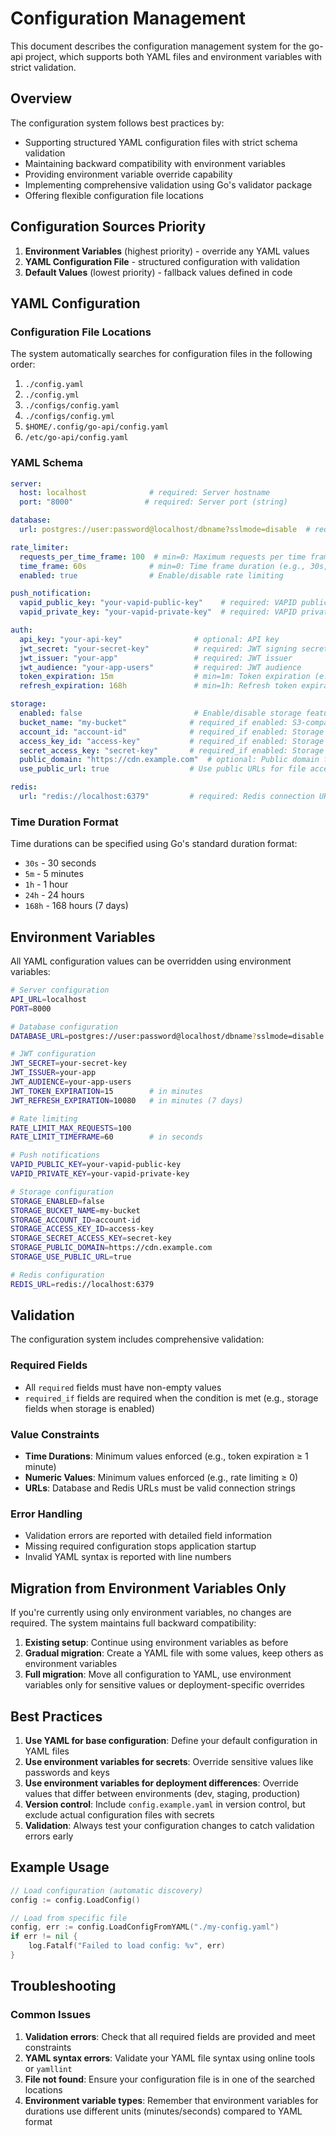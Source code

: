 # Configuration Management

This document describes the configuration management system for the go-api project, which supports both YAML files and environment variables with strict validation.

## Overview

The configuration system follows best practices by:
- Supporting structured YAML configuration files with strict schema validation
- Maintaining backward compatibility with environment variables
- Providing environment variable override capability
- Implementing comprehensive validation using Go's validator package
- Offering flexible configuration file locations

## Configuration Sources Priority

1. **Environment Variables** (highest priority) - override any YAML values
2. **YAML Configuration File** - structured configuration with validation
3. **Default Values** (lowest priority) - fallback values defined in code

## YAML Configuration

### Configuration File Locations

The system automatically searches for configuration files in the following order:

1. `./config.yaml`
2. `./config.yml`
3. `./configs/config.yaml`
4. `./configs/config.yml`
5. `$HOME/.config/go-api/config.yaml`
6. `/etc/go-api/config.yaml`

### YAML Schema

```yaml
server:
  host: localhost              # required: Server hostname
  port: "8000"                # required: Server port (string)

database:
  url: postgres://user:password@localhost/dbname?sslmode=disable  # required: Database connection URL

rate_limiter:
  requests_per_time_frame: 100  # min=0: Maximum requests per time frame
  time_frame: 60s              # min=0: Time frame duration (e.g., 30s, 5m, 1h)
  enabled: true                # Enable/disable rate limiting

push_notification:
  vapid_public_key: "your-vapid-public-key"    # required: VAPID public key
  vapid_private_key: "your-vapid-private-key"  # required: VAPID private key

auth:
  api_key: "your-api-key"                # optional: API key
  jwt_secret: "your-secret-key"          # required: JWT signing secret
  jwt_issuer: "your-app"                 # required: JWT issuer
  jwt_audience: "your-app-users"         # required: JWT audience
  token_expiration: 15m                  # min=1m: Token expiration (e.g., 15m, 1h)
  refresh_expiration: 168h               # min=1h: Refresh token expiration (e.g., 24h, 168h)

storage:
  enabled: false                         # Enable/disable storage features
  bucket_name: "my-bucket"              # required_if enabled: S3-compatible bucket name
  account_id: "account-id"              # required_if enabled: Storage account ID
  access_key_id: "access-key"           # required_if enabled: Storage access key
  secret_access_key: "secret-key"       # required_if enabled: Storage secret key
  public_domain: "https://cdn.example.com"  # optional: Public domain for file URLs
  use_public_url: true                  # Use public URLs for file access

redis:
  url: "redis://localhost:6379"         # required: Redis connection URL
```

### Time Duration Format

Time durations can be specified using Go's standard duration format:
- `30s` - 30 seconds
- `5m` - 5 minutes  
- `1h` - 1 hour
- `24h` - 24 hours
- `168h` - 168 hours (7 days)

## Environment Variables

All YAML configuration values can be overridden using environment variables:

```bash
# Server configuration
API_URL=localhost
PORT=8000

# Database configuration
DATABASE_URL=postgres://user:password@localhost/dbname?sslmode=disable

# JWT configuration
JWT_SECRET=your-secret-key
JWT_ISSUER=your-app
JWT_AUDIENCE=your-app-users
JWT_TOKEN_EXPIRATION=15        # in minutes
JWT_REFRESH_EXPIRATION=10080   # in minutes (7 days)

# Rate limiting
RATE_LIMIT_MAX_REQUESTS=100
RATE_LIMIT_TIMEFRAME=60        # in seconds

# Push notifications
VAPID_PUBLIC_KEY=your-vapid-public-key
VAPID_PRIVATE_KEY=your-vapid-private-key

# Storage configuration
STORAGE_ENABLED=false
STORAGE_BUCKET_NAME=my-bucket
STORAGE_ACCOUNT_ID=account-id
STORAGE_ACCESS_KEY_ID=access-key
STORAGE_SECRET_ACCESS_KEY=secret-key
STORAGE_PUBLIC_DOMAIN=https://cdn.example.com
STORAGE_USE_PUBLIC_URL=true

# Redis configuration
REDIS_URL=redis://localhost:6379
```

## Validation

The configuration system includes comprehensive validation:

### Required Fields
- All `required` fields must have non-empty values
- `required_if` fields are required when the condition is met (e.g., storage fields when storage is enabled)

### Value Constraints
- **Time Durations**: Minimum values enforced (e.g., token expiration ≥ 1 minute)
- **Numeric Values**: Minimum values enforced (e.g., rate limiting ≥ 0)
- **URLs**: Database and Redis URLs must be valid connection strings

### Error Handling
- Validation errors are reported with detailed field information
- Missing required configuration stops application startup
- Invalid YAML syntax is reported with line numbers

## Migration from Environment Variables Only

If you're currently using only environment variables, no changes are required. The system maintains full backward compatibility:

1. **Existing setup**: Continue using environment variables as before
2. **Gradual migration**: Create a YAML file with some values, keep others as environment variables
3. **Full migration**: Move all configuration to YAML, use environment variables only for sensitive values or deployment-specific overrides

## Best Practices

1. **Use YAML for base configuration**: Define your default configuration in YAML files
2. **Use environment variables for secrets**: Override sensitive values like passwords and keys
3. **Use environment variables for deployment differences**: Override values that differ between environments (dev, staging, production)
4. **Version control**: Include `config.example.yaml` in version control, but exclude actual configuration files with secrets
5. **Validation**: Always test your configuration changes to catch validation errors early

## Example Usage

```go
// Load configuration (automatic discovery)
config := config.LoadConfig()

// Load from specific file
config, err := config.LoadConfigFromYAML("./my-config.yaml")
if err != nil {
    log.Fatalf("Failed to load config: %v", err)
}
```

## Troubleshooting

### Common Issues

1. **Validation errors**: Check that all required fields are provided and meet constraints
2. **YAML syntax errors**: Validate your YAML file syntax using online tools or `yamllint`
3. **File not found**: Ensure your configuration file is in one of the searched locations
4. **Environment variable types**: Remember that environment variables for durations use different units (minutes/seconds) compared to YAML format